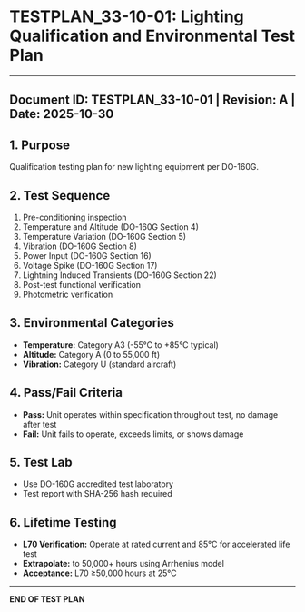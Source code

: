 # TESTPLAN_33-10-01: Lighting Qualification and Environmental Test Plan
---
**Document ID:** TESTPLAN_33-10-01 | **Revision:** A | **Date:** 2025-10-30
---
## 1. Purpose
Qualification testing plan for new lighting equipment per DO-160G.
## 2. Test Sequence
1. Pre-conditioning inspection
2. Temperature and Altitude (DO-160G Section 4)
3. Temperature Variation (DO-160G Section 5)
4. Vibration (DO-160G Section 8)
5. Power Input (DO-160G Section 16)
6. Voltage Spike (DO-160G Section 17)
7. Lightning Induced Transients (DO-160G Section 22)
8. Post-test functional verification
9. Photometric verification
## 3. Environmental Categories
- **Temperature:** Category A3 (-55°C to +85°C typical)
- **Altitude:** Category A (0 to 55,000 ft)
- **Vibration:** Category U (standard aircraft)
## 4. Pass/Fail Criteria
- **Pass:** Unit operates within specification throughout test, no damage after test
- **Fail:** Unit fails to operate, exceeds limits, or shows damage
## 5. Test Lab
- Use DO-160G accredited test laboratory
- Test report with SHA-256 hash required
## 6. Lifetime Testing
- **L70 Verification:** Operate at rated current and 85°C for accelerated life test
- **Extrapolate:** to 50,000+ hours using Arrhenius model
- **Acceptance:** L70 ≥50,000 hours at 25°C
---
**END OF TEST PLAN**

